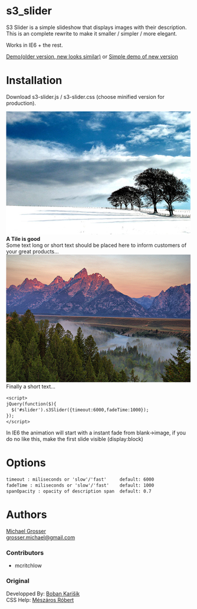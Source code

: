 s3_slider
========
S3 Slider is a simple slideshow that displays images with their description.  
This is an complete rewrite to make it smaller / simpler / more elegant.

Works in IE6 + the rest.

[Demo(older version, new looks similar)](http://www.serie3.info/s3slider/demonstration.html) or [Simple demo of new version](http://rathershort.com)

Installation
============
Download s3-slider.js / s3-slider.css (choose minified version for production).
    <div id="slider">
      <div class="slide">
        <img src="demo/1.jpg"/>
        <span> <b>A Tile is good</b><br/>Some text long or short text should be placed here to inform customers of your great products...</span>
      </div>
      <div class="slide">
        <img src="demo/4.jpg"/>
        <span> Finally a short text...</span>
      </div>
    </div>

    <script>
    jQuery(function($){
      $('#slider').s3Slider({timeout:6000,fadeTime:1000});
    });
    </script>

In IE6 the animation will start with a instant fade from blank->image, if you do no like this,
make the first slide visible (display:block)

Options
=======
    timeout : miliseconds or 'slow'/'fast'     default: 6000
    fadeTime : miliseconds or 'slow'/'fast'    default: 1000
    spanOpacity : opacity of description span  default: 0.7

Authors
=======
[Michael Grosser](http://pragmatig.wordpress.com)  
grosser.michael@gmail.com

### Contributors
 - mcritchlow

### Original
Developped By: [Boban Karišik](http://www.serie3.info/)  
CSS Help: [Mészáros Róbert](http://www.perspectived.com/)